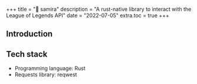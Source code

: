 +++
title = "📜 samira"
description = "A rust-native library to interact with the League of Legends API"
date = "2022-07-05"
extra.toc = true
+++

## Introduction

## Tech stack
 - Programming language: Rust
 - Requests library: reqwest
